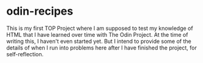 # odin-recipes

This is my first TOP Project where I am supposed to test my knowledge of HTML that I have learned over time with
The Odin Project. At the time of writing this, I haven't even started yet. But I intend to provide some of the details
of when I run into problems here after I have finished the project, for self-reflection.
